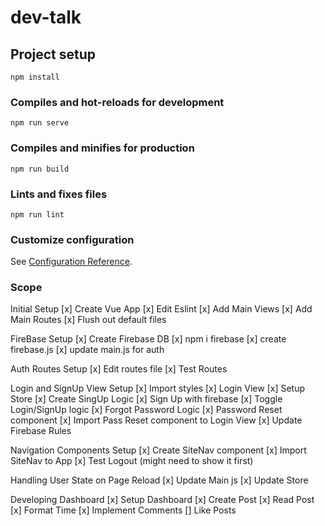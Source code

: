 # dev-talk

## Project setup

```
npm install
```

### Compiles and hot-reloads for development

```
npm run serve
```

### Compiles and minifies for production

```
npm run build
```

### Lints and fixes files

```
npm run lint
```

### Customize configuration

See [Configuration Reference](https://cli.vuejs.org/config/).

### Scope

Initial Setup
[x] Create Vue App
[x] Edit Eslint
[x] Add Main Views
[x] Add Main Routes
[x] Flush out default files

FireBase Setup
[x] Create Firebase DB
[x] npm i firebase
[x] create firebase.js
[x] update main.js for auth

Auth Routes Setup
[x] Edit routes file
[x] Test Routes

Login and SignUp View Setup
[x] Import styles
[x] Login View
[x] Setup Store
[x] Create SingUp Logic
[x] Sign Up with firebase
[x] Toggle Login/SignUp logic
[x] Forgot Password Logic
[x] Password Reset component
[x] Import Pass Reset component to Login View
[x] Update Firebase Rules

Navigation Components Setup
[x] Create SiteNav component
[x] Import SiteNav to App
[x] Test Logout (might need to show it first)

Handling User State on Page Reload
[x] Update Main js
[x] Update Store

Developing Dashboard
[x] Setup Dashboard
[x] Create Post
[x] Read Post
[x] Format Time
[x] Implement Comments
[] Like Posts
